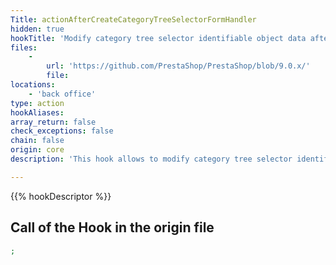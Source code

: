 ```yaml
---
Title: actionAfterCreateCategoryTreeSelectorFormHandler
hidden: true
hookTitle: 'Modify category tree selector identifiable object data after creating it'
files:
    -
        url: 'https://github.com/PrestaShop/PrestaShop/blob/9.0.x/'
        file: 
locations:
    - 'back office'
type: action
hookAliases: 
array_return: false
check_exceptions: false
chain: false
origin: core
description: 'This hook allows to modify category tree selector identifiable object forms data after it was created'

---
```


{{% hookDescriptor %}}

## Call of the Hook in the origin file

```php
;
```
